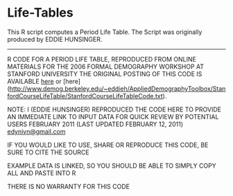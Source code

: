 # Life-Tables
This R script computes a Period Life Table. The Script was originally produced by EDDIE HUNSINGER.

---------------
R CODE FOR A PERIOD LIFE TABLE, REPRODUCED FROM ONLINE MATERIALS FOR THE 2006 FORMAL DEMOGRAPHY WORKSHOP AT STANFORD UNIVERSITY
THE ORIGINAL POSTING OF THIS CODE IS AVAILABLE [here](http://www.stanford.edu/group/heeh/cgi-bin/web/node/75) or [here] (http://www.demog.berkeley.edu/~eddieh/AppliedDemographyToolbox/StanfordCourseLifeTable/StanfordCourseLifeTableCode.txt).

NOTE: I (EDDIE HUNSINGER) REPRODUCED THE CODE HERE TO PROVIDE AN IMMEDIATE LINK TO INPUT DATA FOR QUICK REVIEW BY POTENTIAL USERS
FEBRUARY 2011 (LAST UPDATED FEBRUARY 12, 2011)
edynivn@gmail.com

IF YOU WOULD LIKE TO USE, SHARE OR REPRODUCE THIS CODE, BE SURE TO CITE THE SOURCE

EXAMPLE DATA IS LINKED, SO YOU SHOULD BE ABLE TO SIMPLY COPY ALL AND PASTE INTO R

THERE IS NO WARRANTY FOR THIS CODE

